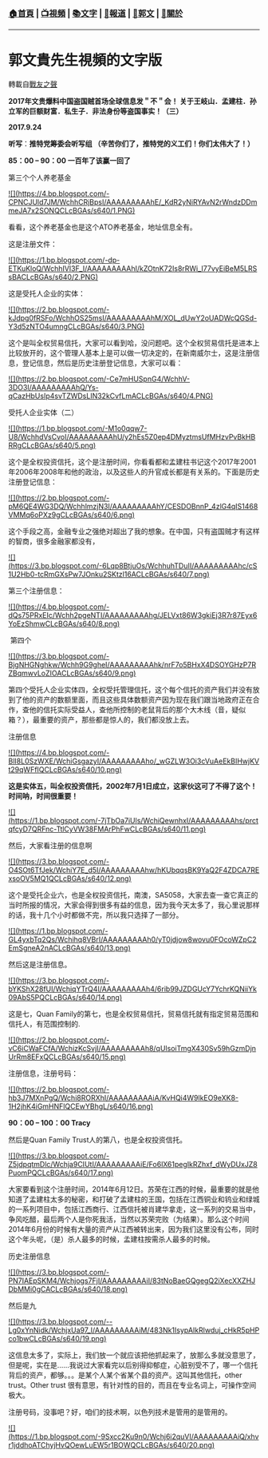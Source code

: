 ###  [:house:首頁](https://github.com/ourhimalayas/home) | [:tv:視頻](https://github.com/ourhimalayas/videos) | [:books:文字](https://github.com/ourhimalayas/txt) | [:newspaper:報道](https://github.com/ourhimalayas/news) | [:eagle:郭文](https://github.com/ourhimalayas/guomedia) | [:pray:關於](https://github.com/ourhimalayas/home/tree/master/about)
---
# 郭文貴先生視頻的文字版
轉載自[戰友之聲](http://littleantvoice.blogspot.com)

**2017年文贵爆料中国盗国贼首场全球信息发＂不＂会！ 关于王岐山．孟建柱．孙立军的巨额财富．私生子．非法身份等盗国事实！（三）**

**2017.9.24**

**听写**：**推特党筹委会听写组 （辛苦你们了，推特党的义工们！你们太伟大了！）**







**85：00 – 90：00&nbsp;一百年了该赢一回了**







第三个个人养老基金



[!\[\](https://4.bp.blogspot.com/-CPNCJUld7JM/WchhCRjBpsI/AAAAAAAAAhE/_KdR2yNiRYAvN2rWndzDDmmeJA7x2SONQCLcBGAs/s640/1.PNG)](https://4.bp.blogspot.com/-CPNCJUld7JM/WchhCRjBpsI/AAAAAAAAAhE/_KdR2yNiRYAvN2rWndzDDmmeJA7x2SONQCLcBGAs/s1600/1.PNG)











看看，这个养老基金也是这个ATO养老基金，地址信息全有。



这是注册文件：



[!\[\](https://1.bp.blogspot.com/-dp-ETKuKloQ/WchhIVI3F_I/AAAAAAAAAhI/kZOtnK72Is8rRWi_I77vyEiBeM5LRSsBACLcBGAs/s640/2.PNG)](https://1.bp.blogspot.com/-dp-ETKuKloQ/WchhIVI3F_I/AAAAAAAAAhI/kZOtnK72Is8rRWi_I77vyEiBeM5LRSsBACLcBGAs/s1600/2.PNG)







这是受托人企业的实体：



[!\[\](https://2.bp.blogspot.com/-kJdpg0fRSFo/WchhOS25msI/AAAAAAAAAhM/XOL_dUwY2oUADWcQGSd-Y3d5zNTO4umngCLcBGAs/s640/3.PNG)](https://2.bp.blogspot.com/-kJdpg0fRSFo/WchhOS25msI/AAAAAAAAAhM/XOL_dUwY2oUADWcQGSd-Y3d5zNTO4umngCLcBGAs/s1600/3.PNG)







这个是叫全权贸易信托，大家可以看到哈，没问题吧。这个全权贸易信托是进本上比较放开的，这个管理人基本上是可以做一切决定的，在新南威尔士，这是注册信息，登记信息，然后是历史注册登记信息，大家可以看：

[!\[\](https://2.bp.blogspot.com/-Ce7mHUSpnG4/WchhV-3DO3I/AAAAAAAAAhQ/Ys-qCazHbUsIp4svTZWDsLIN32kCvfLmACLcBGAs/s640/4.PNG)](https://2.bp.blogspot.com/-Ce7mHUSpnG4/WchhV-3DO3I/AAAAAAAAAhQ/Ys-qCazHbUsIp4svTZWDsLIN32kCvfLmACLcBGAs/s1600/4.PNG)







受托人企业实体（二）

[!\[\](https://1.bp.blogspot.com/-M1o0qqw7-U8/WchhdVsCvoI/AAAAAAAAAhU/y2hEs5Z0ep4DMyztmsUfMHzvPvBkHBRRgCLcBGAs/s640/5.png)](https://1.bp.blogspot.com/-M1o0qqw7-U8/WchhdVsCvoI/AAAAAAAAAhU/y2hEs5Z0ep4DMyztmsUfMHzvPvBkHBRRgCLcBGAs/s1600/5.png)







这个是全权投资信托，这个是注册时间，你看看都和孟建柱书记这个2017年2001年2006年2008年和他的政治，以及这些人的升官成长都是有关系的。下面是历史注册登记信息：

[!\[\](https://2.bp.blogspot.com/-pM6QE4WG3DQ/WchhlmzjN3I/AAAAAAAAAhY/CESDOBnnP_4zlG4qIS1468VMMq6oPXz9gCLcBGAs/s640/6.png)](https://2.bp.blogspot.com/-pM6QE4WG3DQ/WchhlmzjN3I/AAAAAAAAAhY/CESDOBnnP_4zlG4qIS1468VMMq6oPXz9gCLcBGAs/s1600/6.png)







这个手段之高，金融专业之强绝对超出了我的想象。在中国，只有盗国贼才有这样的智商，很多金融家都没有，



[!\[\](https://3.bp.blogspot.com/-6Lqp8BtjuOs/WchhuhTDuII/AAAAAAAAAhc/cS1U2Hb0-tcRmGXsPw7JOnku2SKtzl16ACLcBGAs/s640/7.png)](https://3.bp.blogspot.com/-6Lqp8BtjuOs/WchhuhTDuII/AAAAAAAAAhc/cS1U2Hb0-tcRmGXsPw7JOnku2SKtzl16ACLcBGAs/s1600/7.png)







第三个注册信息：

[!\[\](https://4.bp.blogspot.com/-dQs75PRxEIc/Wchh2pgeNTI/AAAAAAAAAhg/JELVxt86W3gkiEj3R7r87Eyx6YoEzShmwCLcBGAs/s640/8.png)](https://4.bp.blogspot.com/-dQs75PRxEIc/Wchh2pgeNTI/AAAAAAAAAhg/JELVxt86W3gkiEj3R7r87Eyx6YoEzShmwCLcBGAs/s1600/8.png)

&nbsp;第四个

[!\[\](https://3.bp.blogspot.com/-BjgNHGNghkw/Wchh9G9gheI/AAAAAAAAAhk/nrF7o5BHxX4DSOYGHzP7RZBqmwvLoZIOACLcBGAs/s640/9.png)](https://3.bp.blogspot.com/-BjgNHGNghkw/Wchh9G9gheI/AAAAAAAAAhk/nrF7o5BHxX4DSOYGHzP7RZBqmwvLoZIOACLcBGAs/s1600/9.png)













第四个受托人企业实体四，全权受托管理信托，这个每个信托的资产我们并没有放到了他的资产的数额里面，而且这些具体数额资产因为现在我们跟当地政府正在合作，查他的信托实际受益人，查他所控制的老鼠背后的那个大木线（音，疑似箱？），最重要的资产，那些都是惊人的，我们都没放上去。



注册信息

[!\[\](https://4.bp.blogspot.com/-BlI8L0SzWXE/WchiGsgazyI/AAAAAAAAAho/_wGZLW3Oi3cVuAeEkBIHwjKVt29qWFfIQCLcBGAs/s640/10.png)](https://4.bp.blogspot.com/-BlI8L0SzWXE/WchiGsgazyI/AAAAAAAAAho/_wGZLW3Oi3cVuAeEkBIHwjKVt29qWFfIQCLcBGAs/s1600/10.png)







**这是实体五，叫全权投资信托，2002年7月1日成立，这家伙这可了不得了这个！时间呐，时间很重要！**

[!\[\](https://1.bp.blogspot.com/-7jTbOa7iUls/WchiQewnhxI/AAAAAAAAAhs/prctqfcyD7QRFnc-TtlCyVW38FMArPhFwCLcBGAs/s640/11.png)](https://1.bp.blogspot.com/-7jTbOa7iUls/WchiQewnhxI/AAAAAAAAAhs/prctqfcyD7QRFnc-TtlCyVW38FMArPhFwCLcBGAs/s1600/11.png)







然后，大家看注册的信息啊



[!\[\](https://3.bp.blogspot.com/-O4SOt6TfJek/WchiY7E_d5I/AAAAAAAAAhw/hKUbqqsBK9YaQ2F4ZDCA7RExsoOV5MQ1QCLcBGAs/s640/12.png)](https://3.bp.blogspot.com/-O4SOt6TfJek/WchiY7E_d5I/AAAAAAAAAhw/hKUbqqsBK9YaQ2F4ZDCA7RExsoOV5MQ1QCLcBGAs/s1600/12.png)





这个是受托企业六，也是全权投资信托，南澳，SA5058，大家去查一查它真正的当时所报的情况，大家会得到很多有益的信息，因为我今天太多了，我心里说那样的话，我十几个小时都做不完，所以我只选择了一部分。



[!\[\](https://1.bp.blogspot.com/-GL4yxbTq2Qs/Wchihq8VBrI/AAAAAAAAAh0/yT0jdjow8wovu0FOcoWZpC2EmSgneA2nACLcBGAs/s640/13.png)](https://1.bp.blogspot.com/-GL4yxbTq2Qs/Wchihq8VBrI/AAAAAAAAAh0/yT0jdjow8wovu0FOcoWZpC2EmSgneA2nACLcBGAs/s1600/13.png)







然后这是注册信息。

[!\[\](https://3.bp.blogspot.com/-bYKShX28fUI/WchiqYTrQ4I/AAAAAAAAAh4/6rib99JZDGUcY7YchrKQNiiYk09AbS5PQCLcBGAs/s640/14.png)](https://3.bp.blogspot.com/-bYKShX28fUI/WchiqYTrQ4I/AAAAAAAAAh4/6rib99JZDGUcY7YchrKQNiiYk09AbS5PQCLcBGAs/s1600/14.png)







这是七，Quan Family的第七，也是全权贸易信托，贸易信托就有指定贸易范围和信托人，有范围控制的.



[!\[\](https://2.bp.blogspot.com/-vC6iCWaFCfA/WchizKcSvjI/AAAAAAAAAh8/qUlsoiTmgX430Sv59hGzmDjnUrRm8EFxQCLcBGAs/s640/15.png)](https://2.bp.blogspot.com/-vC6iCWaFCfA/WchizKcSvjI/AAAAAAAAAh8/qUlsoiTmgX430Sv59hGzmDjnUrRm8EFxQCLcBGAs/s1600/15.png)





注册信息，注册号码：

[!\[\](https://2.bp.blogspot.com/-hb3J7MXnPgQ/Wchi8RORXhI/AAAAAAAAAiA/KvHQi4W9lkEO9eXK8-1H2jhK4iGmHNFlQCEwYBhgL/s640/16.png)](https://2.bp.blogspot.com/-hb3J7MXnPgQ/Wchi8RORXhI/AAAAAAAAAiA/KvHQi4W9lkEO9eXK8-1H2jhK4iGmHNFlQCEwYBhgL/s1600/16.png)







**90：00&nbsp;–&nbsp;100：00 Tracy**

然后是Quan Family Trust人的第八，也是全权投资信托。

[!\[\](https://3.bp.blogspot.com/-Z5jdpqtmDlc/Wchja9CIUtI/AAAAAAAAAiE/Fo6lX61pegIkRZhxf_dWyDUxJZ8PuomPQCLcBGAs/s640/17.png)](https://3.bp.blogspot.com/-Z5jdpqtmDlc/Wchja9CIUtI/AAAAAAAAAiE/Fo6lX61pegIkRZhxf_dWyDUxJZ8PuomPQCLcBGAs/s1600/17.png)









大家要看到这个注册时间，2014年6月12日。苏荣在江西的时候，最重要的就是他知道了孟建柱太多的秘密，和打破了孟建柱的王国，包括在江西铜业和钨业和绿城的一系列项目中，包括江西商行、江西信托被肖建华拿走，这一系列的交易当中，争风吃醋，最后两个人是你死我活，当然以苏荣完败（为结果）。那么这个时间2014年6月份的时候有大量的资产从江西被转出来，因为我们这里没有公布，同时这个年头呢，（是）杀人最多的时候，孟建柱按需杀人最多的时候。







历史注册信息



[!\[\](https://3.bp.blogspot.com/-PN7IAEpSKM4/Wchjogs7FjI/AAAAAAAAAiI/83tNoBaeGQgegQ2iXecXXZHJDbMMi0gCACLcBGAs/s640/18.png)](https://3.bp.blogspot.com/-PN7IAEpSKM4/Wchjogs7FjI/AAAAAAAAAiI/83tNoBaeGQgegQ2iXecXXZHJDbMMi0gCACLcBGAs/s1600/18.png)







然后是九

[!\[\](https://3.bp.blogspot.com/--Lg0xYnNidk/WchjxUa97_I/AAAAAAAAAiM/483Nk1IsypAIkRlwduj_cHkR5pHPco1bwCLcBGAs/s640/19.png)](https://3.bp.blogspot.com/--Lg0xYnNidk/WchjxUa97_I/AAAAAAAAAiM/483Nk1IsypAIkRlwduj_cHkR5pHPco1bwCLcBGAs/s1600/19.png)















这信息太多了，实际上，我们放一个就应该把他抓起来了，放那么多就没意思了，但是呢，实在是……我说过大家看完以后别得抑郁症，心脏别受不了，哪一个信托背后的资产，都够。。。是某个人某个省某个县的资产。这叫其他信托，other trust。Other trust&nbsp;很有意思，有针对性的目的，而且在专业名词上，可操作空间极大。

注册号码，没事吧？好，咱们的技术啊，以色列技术是管用的是管用的。

[!\[\](https://1.bp.blogspot.com/-9Sxcc2Ku9n0/Wchj6i2quVI/AAAAAAAAAiQ/xhvr1jddhoATChyjHvQOewLuEW5r1BOWQCLcBGAs/s640/20.png)](https://1.bp.blogspot.com/-9Sxcc2Ku9n0/Wchj6i2quVI/AAAAAAAAAiQ/xhvr1jddhoATChyjHvQOewLuEW5r1BOWQCLcBGAs/s1600/20.png)








  
<u></u><sub></sub><sup></sup><strike></strike>